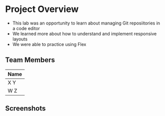 # Project Overview
* This lab was an opportunity to learn about managing Git reposiitories in a code editor
* We learned more about how to understand and implement responsive layouts
* We were able to practice using Flex

## Team Members
| Name    |
| --------|
| X Y     |
| W Z     |

## Screenshots